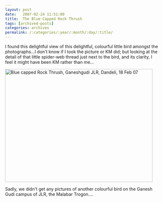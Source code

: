 ```yaml
---
layout: post
date:	2007-02-24 11:51:00
title:  The Blue-Capped Rock Thrush
tags: [archived-posts]
categories: archives
permalink: /:categories/:year/:month/:day/:title/
---
```

I found this delightful view of this delightful, colourful little bird amongst the photographs...I don't know if I took the picture or KM did; but looking at the detail of that little spider-web thread just next to the bird, and its clarity, I feel it might have been KM rather than me...

<a href="http://www.flickr.com/photos/96476944@N00/400427433/" title="Photo Sharing"><img width="480" alt="Blue capped Rock Thrush, Ganeshgudi JLR, Dandeli, 18 Feb 07" src="http://farm1.static.flickr.com/180/400427433_9443b33bc4.jpg" height="368"/></a>

Sadly, we didn't get any pictures of another colourful bird on the Ganesh Gudi campus of JLR, the Malabar Trogon....
